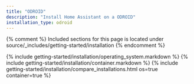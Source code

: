 ```yaml
---
title: "ODROID"
description: "Install Home Assistant on a ODROID"
installation_type: odroid
---
```

{% comment %}
Included sections for this page is located under source/_includes/getting-started/installation
{% endcomment %}

{% include getting-started/installation/operating_system.markdown %}
{% include getting-started/installation/container.markdown %}
{% include getting-started/installation/compare_installations.html os=true container=true %}